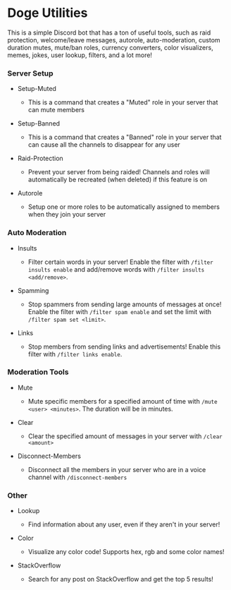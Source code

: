 # Doge Utilities
This is a simple Discord bot that has a ton of useful tools, such as raid protection, welcome/leave messages, autorole, auto-moderation, custom duration mutes, mute/ban roles, currency converters, color visualizers, memes, jokes, user lookup, filters, and a lot more!

### Server Setup
- Setup-Muted
  - This is a command that creates a "Muted" role in your server that can mute members

- Setup-Banned
  - This is a command that creates a "Banned" role in your server that can cause all the channels to disappear for any user

- Raid-Protection
  - Prevent your server from being raided! Channels and roles will automatically be recreated (when deleted) if this feature is on

- Autorole
  - Setup one or more roles to be automatically assigned to members when they join your server

### Auto Moderation
- Insults
  - Filter certain words in your server! Enable the filter with `/filter insults enable` and add/remove words with `/filter insults <add/remove>`.

- Spamming
  - Stop spammers from sending large amounts of messages at once! Enable the filter with `/filter spam enable` and set the limit with `/filter spam set <limit>`.

- Links
  - Stop members from sending links and advertisements! Enable this filter with `/filter links enable`.

### Moderation Tools
- Mute 
  - Mute specific members for a specified amount of time with `/mute <user> <minutes>`. The duration will be in minutes.

- Clear
  - Clear the specified amount of messages in your server with `/clear <amount>`

- Disconnect-Members
  - Disconnect all the members in your server who are in a voice channel with `/disconnect-members`

### Other
- Lookup
  - Find information about any user, even if they aren't in your server!

- Color
  - Visualize any color code! Supports hex, rgb and some color names!

- StackOverflow
  - Search for any post on StackOverflow and get the top 5 results!
